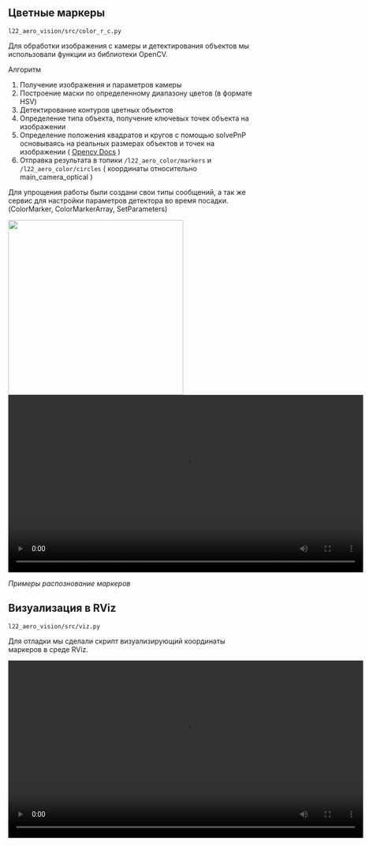 ## Цветные маркеры
```l22_aero_vision/src/color_r_c.py```

Для обработки изображения с камеры и детектирования объектов мы использовали функции из библиотеки OpenCV.

Алгоритм

1. Получение изображения и параметров камеры
1. Построение маски по определенному диапазону цветов (в формате HSV)
1. Детектирование контуров цветных объектов
1. Определение типа объекта, получение ключевых точек объекта на изображении
1. Определение положения квадратов и кругов с помощью solvePnP основываясь на реальных размерах объектов и точек на изображении ( [Opencv Docs](https://docs.opencv.org/3.4/d9/d0c/group__calib3d.html#ga549c2075fac14829ff4a58bc931c033d) )
1. Отправка результата в топики ```/l22_aero_color/markers```  и  ```/l22_aero_color/circles``` ( координаты относительно main_camera_optical )

Для упрощения работы были создани свои типы сообщений, а так же сервис для настройки параметров детектора во время посадки. (ColorMarker, ColorMarkerArray, SetParameters)


<!-- IMAGE or VIDEO -->
<img src="https://github.com/vas0x59/ior2020_uav_L22_AERO/raw/master/to_Gitbook/content/5_D1_2.png" height="355">
<video autoplay loop src="https://github.com/vas0x59/ior2020_uav_L22_AERO/raw/master/to_Gitbook/content/r1.mp4" height="360" ></video>
<p><i>Примеры распознование маркеров</i></p>

## Визуализация в RViz
```l22_aero_vision/src/viz.py```

Для отладки мы сделали скрипт визуализирующий координаты маркеров в среде RViz.

<!-- IMAGE or VIDEO -->
<video autoplay loop src="https://github.com/vas0x59/ior2020_uav_L22_AERO/raw/master/to_Gitbook/content/RViz.mp4" height="360" ></video>


